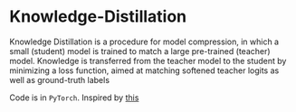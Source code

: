 # Knowledge-Distillation
Knowledge Distillation is a procedure for model compression, in which a small (student) model is trained to match a large pre-trained (teacher) model. Knowledge is transferred from the teacher model to the student by minimizing a loss function, aimed at matching softened teacher logits as well as ground-truth labels


Code is in `PyTorch`. Inspired by [this](https://keras.io/examples/vision/knowledge_distillation/)
